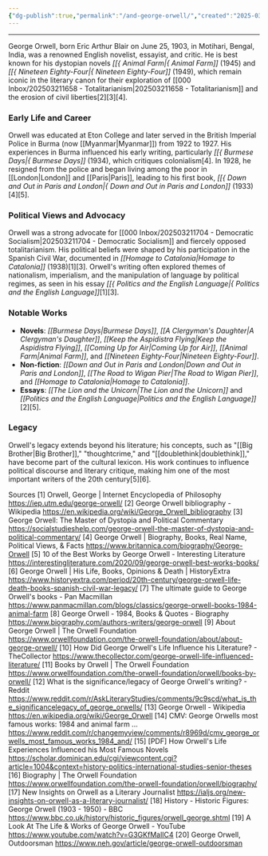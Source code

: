 ```yaml
---
{"dg-publish":true,"permalink":"/and-george-orwell/","created":"2025-03-21T16:57:50.797-04:00","updated":"2025-03-21T17:05:31.006-04:00"}
---
```


---

George Orwell, born Eric Arthur Blair on June 25, 1903, in Motihari, Bengal, India, was a renowned English novelist, essayist, and critic. He is best known for his dystopian novels *[[{ Animal Farm\|{ Animal Farm]]* (1945) and *[[{ Nineteen Eighty-Four\|{ Nineteen Eighty-Four]]* (1949), which remain iconic in the literary canon for their exploration of [[000 Inbox/202503211658 - Totalitarianism\|202503211658 - Totalitarianism]] and the erosion of civil liberties[2][3][4].

### Early Life and Career
Orwell was educated at Eton College and later served in the British Imperial Police in Burma (now [[Myanmar\|Myanmar]]) from 1922 to 1927. His experiences in Burma influenced his early writing, particularly *[[{ Burmese Days\|{ Burmese Days]]* (1934), which critiques colonialism[4]. In 1928, he resigned from the police and began living among the poor in [[London\|London]] and [[Paris\|Paris]], leading to his first book, *[[{ Down and Out in Paris and London\|{ Down and Out in Paris and London]]* (1933)[4][5].

### Political Views and Advocacy
Orwell was a strong advocate for [[000 Inbox/202503211704 - Democratic Socialism\|202503211704 - Democratic Socialism]] and fiercely opposed totalitarianism. His political beliefs were shaped by his participation in the Spanish Civil War, documented in *[[Homage to Catalonia\|Homage to Catalonia]]* (1938)[1][3]. Orwell's writing often explored themes of nationalism, imperialism, and the manipulation of language by political regimes, as seen in his essay *[[{ Politics and the English Language\|{ Politics and the English Language]]*[1][3].

### Notable Works
- **Novels**: *[[Burmese Days\|Burmese Days]]*, *[[A Clergyman's Daughter\|A Clergyman's Daughter]]*, *[[Keep the Aspidistra Flying\|Keep the Aspidistra Flying]]*, *[[Coming Up for Air\|Coming Up for Air]]*, *[[Animal Farm\|Animal Farm]]*, and *[[Nineteen Eighty-Four\|Nineteen Eighty-Four]]*.
- **Non-fiction**: *[[Down and Out in Paris and London\|Down and Out in Paris and London]]*, *[[The Road to Wigan Pier\|The Road to Wigan Pier]]*, and *[[Homage to Catalonia\|Homage to Catalonia]]*.
- **Essays**: *[[The Lion and the Unicorn\|The Lion and the Unicorn]]* and *[[Politics and the English Language\|Politics and the English Language]]*[2][5].

### Legacy
Orwell's legacy extends beyond his literature; his concepts, such as "[[Big Brother\|Big Brother]]," "thoughtcrime," and "[[doublethink\|doublethink]]," have become part of the cultural lexicon. His work continues to influence political discourse and literary critique, making him one of the most important writers of the 20th century[5][6].

Sources
[1] Orwell, George | Internet Encyclopedia of Philosophy https://iep.utm.edu/george-orwell/
[2] George Orwell bibliography - Wikipedia https://en.wikipedia.org/wiki/George_Orwell_bibliography
[3] George Orwell: The Master of Dystopia and Political Commentary https://socialstudieshelp.com/george-orwell-the-master-of-dystopia-and-political-commentary/
[4] George Orwell | Biography, Books, Real Name, Political Views, & Facts https://www.britannica.com/biography/George-Orwell
[5] 10 of the Best Works by George Orwell - Interesting Literature https://interestingliterature.com/2020/09/george-orwell-best-works-books/
[6] George Orwell | His Life, Books, Opinions & Death | HistoryExtra https://www.historyextra.com/period/20th-century/george-orwell-life-death-books-spanish-civil-war-legacy/
[7] The ultimate guide to George Orwell's books - Pan Macmillan https://www.panmacmillan.com/blogs/classics/george-orwell-books-1984-animal-farm
[8] George Orwell - 1984, Books & Quotes - Biography https://www.biography.com/authors-writers/george-orwell
[9] About George Orwell | The Orwell Foundation https://www.orwellfoundation.com/the-orwell-foundation/about/about-george-orwell/
[10] How Did George Orwell's Life Influence his Literature? - TheCollector https://www.thecollector.com/george-orwell-life-influenced-literature/
[11] Books by Orwell | The Orwell Foundation https://www.orwellfoundation.com/the-orwell-foundation/orwell/books-by-orwell/
[12] What is the significance/legacy of George Orwell's writing? - Reddit https://www.reddit.com/r/AskLiteraryStudies/comments/9c9scd/what_is_the_significancelegacy_of_george_orwells/
[13] George Orwell - Wikipedia https://en.wikipedia.org/wiki/George_Orwell
[14] CMV: George Orwells most famous works: 1984 and animal farm ... https://www.reddit.com/r/changemyview/comments/r8969d/cmv_george_orwells_most_famous_works_1984_and/
[15] [PDF] How Orwell's Life Experiences Influenced his Most Famous Novels https://scholar.dominican.edu/cgi/viewcontent.cgi?article=1004&context=history-politics-international-studies-senior-theses
[16] Biography | The Orwell Foundation https://www.orwellfoundation.com/the-orwell-foundation/orwell/biography/
[17] New Insights on Orwell as a Literary Journalist https://ialjs.org/new-insights-on-orwell-as-a-literary-journalist/
[18] History - Historic Figures: George Orwell (1903 - 1950) - BBC https://www.bbc.co.uk/history/historic_figures/orwell_george.shtml
[19] A Look At The Life & Works of George Orwell - YouTube https://www.youtube.com/watch?v=G3GKfMalIC4
[20] George Orwell, Outdoorsman https://www.neh.gov/article/george-orwell-outdoorsman
